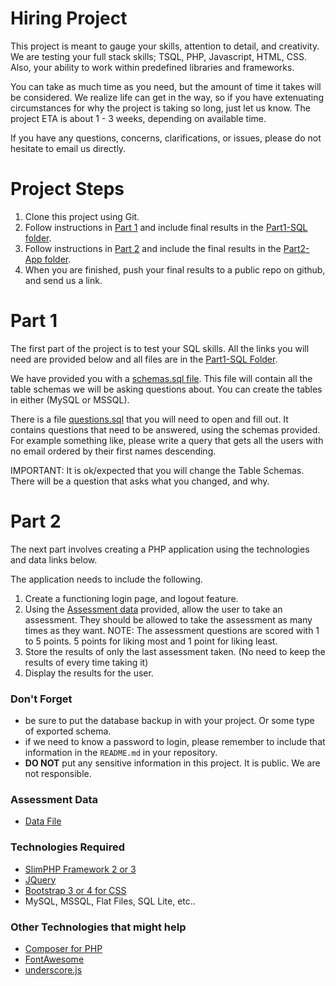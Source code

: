 # Hiring Project
This project is meant to gauge your skills, attention to detail, and creativity.  We are testing your full stack skills; TSQL, PHP, Javascript, HTML, CSS.  Also, your ability to work within predefined libraries and frameworks.

You can take as much time as you need, but the amount of time it takes will be considered.  We realize life can get in the way, so if you have extenuating circumstances for why the project is taking so long, just let us know.  The project ETA is about 1 - 3 weeks, depending on available time.

If you have any questions, concerns, clarifications, or issues, please do not hesitate to email us directly.

# Project Steps
1. Clone this project using Git.
2. Follow instructions in [Part 1](#part-1) and include final results in the [Part1-SQL folder](https://github.com/StrivvenMedia/HiringProject/tree/master/Part1-SQL).
3. Follow instructions in [Part 2]($part-2) and include the final results in the [Part2-App folder](https://github.com/StrivvenMedia/HiringProject/tree/master/Part2-App).
4.  When you are finished, push your final results to a public repo on github, and send us a link.

# Part 1
The first part of the project is to test your SQL skills.  All the links you will need are provided below and all files are in the [Part1-SQL Folder](https://github.com/StrivvenMedia/HiringProject/tree/master/Part1-SQL).

We have provided you with a [schemas.sql file](https://github.com/StrivvenMedia/HiringProject/blob/master/Part1-SQL/schemas.sql). This file will contain all the table schemas we will be asking questions about. You can create the tables in either (MySQL or MSSQL).

There is a file [questions.sql](https://github.com/StrivvenMedia/HiringProject/blob/master/Part1-SQL/questions.sql) that you will need to open and fill out.  It contains questions that need to be answered, using the schemas provided.  For example something like, please write a query that gets all the users with no email ordered by their first names descending.

IMPORTANT: It is ok/expected that you will change the Table Schemas. There will be a question that asks what you changed, and why.  


# Part 2
The next part involves creating a PHP application using the technologies and data links below.  

The application needs to include the following.
1. Create a functioning login page, and logout feature.
2. Using the [Assessment data](https://github.com/StrivvenMedia/HiringProject/blob/master/Part2-App/Assessment%20Data.xlsx) provided, allow the user to take an assessment. They should be allowed to take the assessment as many times as they want.
  NOTE: The assessment questions are scored with 1 to 5 points. 5 points for liking most and 1 point for liking least.
3. Store the results of only the last assessment taken.  (No need to keep the results of every time taking it)
4. Display the results for the user.


### Don't Forget
* be sure to put the database backup in with your project.  Or some type of exported schema.
* if we need to know a password to login, please remember to include that information in the `README.md` in your repository.
* __DO NOT__ put any sensitive information in this project.  It is public. We are not responsible.

### Assessment Data
* [Data File](https://github.com/StrivvenMedia/HiringProject/blob/master/Part2-App/Assessment%20Data.xlsx)

### Technologies Required
* [SlimPHP Framework 2 or 3](https://www.slimframework.com/)
* [JQuery](https://jquery.com/)
* [Bootstrap 3 or 4 for CSS](http://getbootstrap.com/docs/3.3/)
* MySQL, MSSQL, Flat Files, SQL Lite, etc..

### Other Technologies that might help
* [Composer for PHP](https://getcomposer.org/)
* [FontAwesome](https://fontawesome.com/)
* [underscore.js](http://underscorejs.org/)
